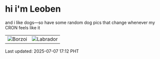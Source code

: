 # hi i'm Leoben

and i like dogs—so have some random dog pics that change whenever my CRON feels like it

|  |  |
|--------|----------|
| ![Borzoi](https://random-dog-vercel.vercel.app/api/random-borzoi?v=1751879545) | ![Labrador](https://random-dog-vercel.vercel.app/api/random-labrador?v=1751879545) |

Last updated: 2025-07-07 17:12 PHT
